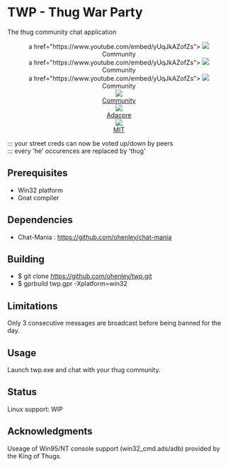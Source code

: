 # TWP - Thug War Party
The thug community chat application

<div align="center">
<span>
a href="https://www.youtube.com/embed/yUqJkAZofZs">
<img border="0" src="https://img.youtube.com/vi/yUqJkAZofZs/1.jpg" style="max-width:100%;">
<div align="center" style="width:120px">Community</div>
</a>
</span>
<span>
a href="https://www.youtube.com/embed/yUqJkAZofZs">
<img border="0" src="https://img.youtube.com/vi/yUqJkAZofZs/1.jpg" style="max-width:100%;">
<div align="center" style="width:120px">Community</div>
</a>
</span>
<span>
a href="https://www.youtube.com/embed/yUqJkAZofZs">
<img border="0" src="https://img.youtube.com/vi/yUqJkAZofZs/1.jpg" style="max-width:100%;">
<div align="center" style="width:120px">Community</div>
</a>
</span>
</div>



<div align="center" style="width:100%">


<a href="https://www.youtube.com/embed/yUqJkAZofZs">
	<img border="0" src="https://img.youtube.com/vi/yUqJkAZofZs/1.jpg" style="max-width:100%;">
	<div align="center" style="width:120px">Community</div>
</a>
  
<a href="https://www.youtube.com/embed/3e-BGblAMC4">
	<img border="0" src="https://img.youtube.com/vi/3e-BGblAMC4/2.jpg" style="max-width:100%;">	
	<div align="center" style="width:120px">Adacore</div>
</a>
  
<a href="https://www.youtube.com/embed/0yXwnk8Cr0c">
	<img border="0" src="https://img.youtube.com/vi/0yXwnk8Cr0c/3.jpg" style="max-width:100%;">
	<div align="center" style="width:120px">MIT</div>
</a>
   
</div>





::: your street creds can now be voted up/down by peers  
::: every 'he' occurences are replaced by 'thug'

<!---![alt text](https://github.com/ohenley/readme-template/blob/master/thug_war.png)--->

## Prerequisites

- Win32 platform
- Gnat compiler

## Dependencies

- Chat-Mania : https://github.com/ohenley/chat-mania

## Building

- $ git clone https://github.com/ohenley/twp.git
- $ gprbuild twp.gpr -Xplatform=win32

## Limitations

Only 3 consecutive messages are broadcast before being banned for the day.

## Usage

Launch twp.exe and chat with your thug community.

## Status

Linux support: WIP

## Acknowledgments
Useage of Win95/NT console support (win32_cmd.ads/adb) provided by the King of Thugs. 
